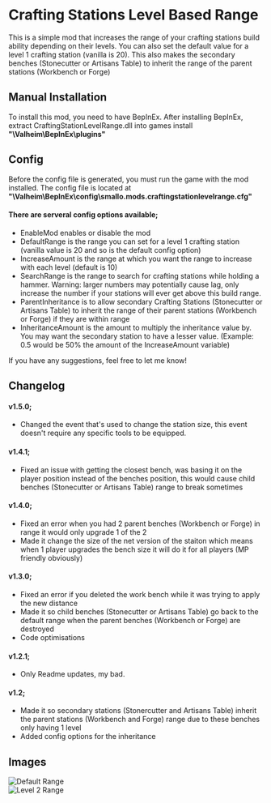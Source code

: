 # Crafting Stations Level Based Range
This is a simple mod that increases the range of your crafting stations build ability depending on their levels. You can also set the default value for a level 1 crafting station (vanilla is 20). This also makes the secondary benches (Stonecutter or Artisans Table) to inherit the range of the parent stations (Workbench or Forge)

## Manual Installation
To install this mod, you need to have BepInEx. After installing BepInEx, extract CraftingStationLevelRange.dll into games install **"\Valheim\BepInEx\plugins"**

## Config
Before the config file is generated, you must run the game with the mod installed. The config file is located at **"\Valheim\BepInEx\config\smallo.mods.craftingstationlevelrange.cfg"**

#### There are serveral config options available;
* EnableMod enables or disable the mod  
* DefaultRange is the range you can set for a level 1 crafting station (vanilla value is 20 and so is the default config option)  
* IncreaseAmount is the range at which you want the range to increase with each level (default is 10)  
* SearchRange is the range to search for crafting stations while holding a hammer. Warning: larger numbers may potentially cause lag, only increase the number if your stations will ever get above this build range.
* ParentInheritance is to allow secondary Crafting Stations (Stonecutter or Artisans Table) to inherit the range of their parent stations (Workbench or Forge) if they are within range
* InheritanceAmount is the amount to multiply the inheritance value by. You may want the secondary station to have a lesser value. (Example: 0.5 would be 50% the amount of the IncreaseAmount variable)

If you have any suggestions, feel free to let me know!

## Changelog

#### v1.5.0;
* Changed the event that's used to change the station size, this event doesn't require any specific tools to be equipped.

#### v1.4.1;
* Fixed an issue with getting the closest bench, was basing it on the player position instead of the benches position, this would cause child benches (Stonecutter or Artisans Table) range to break sometimes

#### v1.4.0;
* Fixed an error when you had 2 parent benches (Workbench or Forge) in range it would only upgrade 1 of the 2
* Made it change the size of the net version of the staiton which means when 1 player upgrades the bench size it will do it for all players (MP friendly obviously)

#### v1.3.0;
* Fixed an error if you deleted the work bench while it was trying to apply the new distance
* Made it so child benches (Stonecutter or Artisans Table) go back to the default range when the parent benches (Workbench or Forge) are destroyed
* Code optimisations

#### v1.2.1;
* Only Readme updates, my bad.

#### v1.2;
* Made it so secondary stations (Stonercutter and Artisans Table) inherit the parent stations (Workbench and Forge) range due to these benches only having 1 level
* Added config options for the inheritance

## Images

![Default Range](https://fivem.fail/gta5/Audio/PrepareSynchronizedAudioEventForScene/Sb2r7Gui2W.png)  
![Level 2 Range](https://fivem.fail/gta5/Money/N_0x226c284c830d0ca8/alMAdiz7Gd.png)
